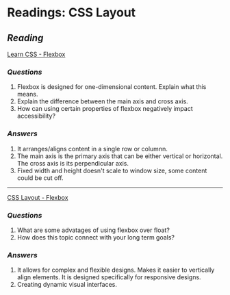 # Readings: CSS Layout

## *Reading*

[Learn CSS - Flexbox](https://web.dev/learn/css/flexbox/)

### *Questions*

1. Flexbox is designed for one-dimensional content. Explain what this means.
2. Explain the difference between the main axis and cross axis.
3. How can using certain properties of flexbox negatively impact accessibility?

### *Answers*

1. It arranges/aligns content in a single row or columnn.
2. The main axis is the primary axis that can be either vertical or horizontal. The cross axis is its perpendicular axis.
3. Fixed width and height doesn't scale to window size, some content could be cut off.

___

[CSS Layout - Flexbox](https://developer.mozilla.org/en-US/docs/Learn/CSS/CSS_layout/Flexbox)

### *Questions*

1. What are some advatages of using flexbox over float?
2. How does this topic connect with your long term goals?

### *Answers*

1. It allows for complex and flexible designs. Makes it easier to vertically align elements. It is designed specifically for responsive designs.
2. Creating dynamic visual interfaces.
